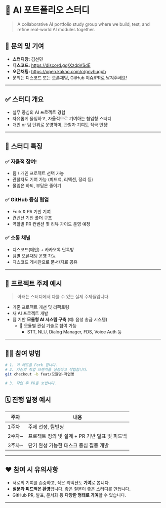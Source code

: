 # 🤖 AI 포트폴리오 스터디

> A collaborative AI portfolio study group where we build, test, and refine real-world AI modules together.



## 📣 문의 및 기여

- **스터디장:** 김선민  
- **디스코드:** https://discord.gg/XzdpVSdE
- **오픈채팅:** https://open.kakao.com/o/gnyhugph
- 문의는 디스코드 또는 오픈채팅, GitHub 이슈/PR로 남겨주세요!

---

## ✅ 스터디 개요

- 실무 중심의 AI 프로젝트 경험
- 자유롭게 몰입하고, 자율적으로 기여하는 협업형 스터디
- 개인 or 팀 단위로 운영하며, 관찰자 기여도 적극 인정!

---

## 🧩 스터디 특징

### ✅ 자율적 참여!
- 팀 / 개인 프로젝트 선택 가능
- 관찰자도 기여 가능 (피드백, 리액션, 정리 등)
- 몰입은 하되, 부담은 줄이기

### ✅ GitHub 중심 협업
- Fork & PR 기반 기여
- 컨벤션 기반 폴더 구조
- 역할별 PR 컨벤션 및 리뷰 가이드 운영 예정

### ✅ 소통 채널
- 디스코드(메인) + 카카오톡 단톡방
- 팀별 오픈채팅 운영 가능
- 디스코드 게시판으로 문서/자료 공유

---

## 🚀 프로젝트 주제 예시

> 아래는 스터디에서 다룰 수 있는 실제 주제들입니다.

- 기존 프로젝트 개선 및 리팩토링
- 새 AI 프로젝트 개발
- 팀 기반 **모듈형 AI 시스템 구축** (예: 음성 송금 시스템)
  - 📌 모듈별 관심 기술로 참여 가능
    - STT, NLU, Dialog Manager, FDS, Voice Auth 등

---

## 🧑‍💻 참여 방법

```bash
# 1. 이 레포를 Fork 합니다.
# 2. 자신의 작업 브랜치를 생성하고 작업합니다.
git checkout -b feat/모듈명-작업명

# 3. 작업 후 PR을 보냅니다.
```

## 🗓️ 진행 일정 예시

| 주차    | 내용                                               |
|---------|----------------------------------------------------|
| 1주차   | 주제 선정, 팀빌딩                                  |
| 2주차~  | 프로젝트 정의 및 설계 + PR 기반 발표 및 피드백     |
| 3주차~  | 단기 완성 가능한 태스크 중심 집중 개발             |

---

## ❤️ 참여 시 유의사항

- 서로의 기여를 존중하고, 작은 리액션도 **기여**로 봅니다.
- **질문과 피드백은 환영**입니다. 좋은 질문이 좋은 스터디를 만듭니다.
- GitHub PR, 발표, 문서화 등 **다양한 형태로 기여**할 수 있습니다.

---
